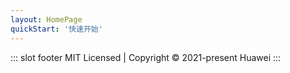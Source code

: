 ```yaml
---
layout: HomePage
quickStart: '快速开始'
---
```




::: slot footer
MIT Licensed | Copyright © 2021-present Huawei
:::